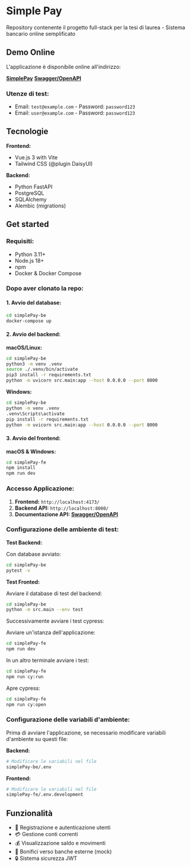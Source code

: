 # Simple Pay

Repository contenente il progetto full-stack per la tesi di laurea - Sistema bancario online semplificato

## Demo Online

L'applicazione è disponibile online all'indirizzo:

**[SimplePay](https://thesis-app-myxvz.ondigitalocean.app/)**
**[Swagger/OpenAPI](https://thesis-app-myxvz.ondigitalocean.app/be/docs)**

### Utenze di test:

- Email: `test@example.com` - Password: `password123`
- Email: `user@example.com` - Password: `password123`

## Tecnologie

**Frontend:**

- Vue.js 3 with Vite
- Tailwind CSS (@plugin DaisyUI)

**Backend:**

- Python FastAPI
- PostgreSQL
- SQLAlchemy
- Alembic (migrations)

## Get started

### Requisiti:

- Python 3.11+
- Node.js 18+
- npm
- Docker & Docker Compose

### Dopo aver clonato la repo:

#### 1. Avvio del database:

```bash
cd simplePay-be
docker-compose up
```

#### 2. Avvio del backend:

**macOS/Linux:**

```bash
cd simplePay-be
python3 -m venv .venv
source ./.venv/bin/activate
pip3 install -r requirements.txt
python -m uvicorn src.main:app --host 0.0.0.0 --port 8000
```

**Windows:**

```bash
cd simplePay-be
python -m venv .venv
.venv\Scripts\activate
pip install -r requirements.txt
python -m uvicorn src.main:app --host 0.0.0.0 --port 8000
```

#### 3. Avvio del frontend:

**macOS & Windows:**

```bash
cd simplePay-fe
npm install
npm run dev
```

### Accesso Applicazione:

1. **Frontend:** `http://localhost:4173/`
2. **Backend API:** `http://localhost:8000/`
3. **Documentazione API:** **[Swagger/OpenAPI](http://0.0.0.0:8000/docs)**

### Configurazione delle ambiente di test:

**Test Backend:**

Con database avviato:

```bash
cd simplePay-be
pytest -v
```

**Test Fronted:**

Avviare il database di test del backend:

```bash
cd simplePay-be
python -m src.main --env test
```

Successivamente avviare i test cypress:

Avviare un'istanza dell'applicazione:
```bash
cd simplePay-fe
npm run dev
```

In un altro terminale avviare i test:
```bash
cd simplePay-fe
npm run cy:run
```

Apre cypress:
```bash
cd simplePay-fe
npm run cy:open
```

### Configurazione delle variabili d'ambiente:

Prima di avviare l'applicazione, se necessario modificare variabili d'ambiente su questi file:

**Backend:**

```bash
# Modificare le variabili nel file
simplePay-be/.env
```

**Frontend:**

```bash
# Modificare le variabili nel file
simplePay-fe/.env.development
```

## Funzionalità

- 👤 Registrazione e autenticazione utenti
- 💳 Gestione conti correnti
- 💰 Visualizzazione saldo e movimenti
- 🏦 Bonifici verso banche esterne (mock)
- 🔒 Sistema sicurezza JWT
